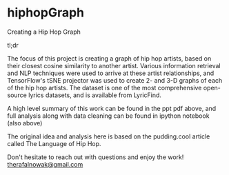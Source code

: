 # hiphopGraph
Creating a Hip Hop Graph

tl;dr

The focus of this project is creating a graph of hip hop artists, based on their closest cosine similarity to another artist.  Various information retrieval and NLP techniques were used to arrive at these artist relationships, and TensorFlow's tSNE projector was used to create 2- and 3-D graphs of each of the hip hop artists.  The dataset is one of the most comprehensive open-source lyrics datasets, and is available from LyricFind.  

A high level summary of this work can be found in the ppt pdf above, and full analysis along with data cleaning can be found in ipython notebook (also above) 

The original idea and analysis here is based on the pudding.cool article called The Language of Hip Hop.

Don't hesitate to reach out with questions and enjoy the work!
therafalnowak@gmail.com
